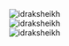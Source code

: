 <img align="left" src="https://github-readme-stats.vercel.app/api/top-langs?username=idraksheikh&show_icons=true&locale=en&layout=compact" alt="idraksheikh" />
<br />
<img align="center" src="https://github-readme-stats.vercel.app/api?username=idraksheikh&show_icons=true&locale=en" alt="idraksheikh" />
<br />
<img align="center" src="https://github-readme-streak-stats.herokuapp.com/?user=idraksheikh&" alt="idraksheikh" />
